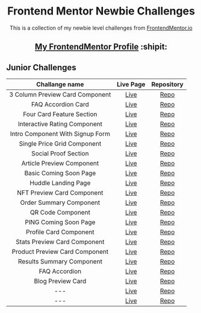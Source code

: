 <h1 align="center">Frontend Mentor Newbie Challenges</h1>

<p align="center">This is a collection of my newbie level challenges from <a href="https://www.frontendmentor.io/" target="_blank">FrontendMentor.io</a></p>

<h2 align="center"><a href="https://www.frontendmentor.io/profile/dnksebastian" target="_blank">My FrontendMentor Profile</a>  :shipit:</h2>


## Junior Challenges

| Challange name | Live Page | Repository |
| :------------: | :-------: | :--------: |
| 3 Column Preview Card Component |  <a href="https://dnksebastian.github.io/Frontend-Mentor-Newbie-Solutions/3-column-preview-card-component-main/" target="_blank">Live</a> | <a href="https://github.com/dnksebastian/Frontend-Mentor-Newbie-Solutions/tree/main/3-column-preview-card-component-main" target="_blank">Repo</a> |
| FAQ Accordion Card |  <a href="https://dnksebastian.github.io/Frontend-Mentor-Newbie-Solutions/faq-accordion-card-main/" target="_blank">Live</a>  |  <a href="https://github.com/dnksebastian/Frontend-Mentor-Newbie-Solutions/tree/main/faq-accordion-card-main" target="_blank">Repo</a>  |
| Four Card Feature Section | <a href="https://dnksebastian.github.io/Frontend-Mentor-Newbie-Solutions/four-card-feature-section-master/" target="_blank">Live</a>  | <a href="https://github.com/dnksebastian/Frontend-Mentor-Newbie-Solutions/tree/main/four-card-feature-section-master" target="_blank">Repo</a>  |
| Interactive Rating Component | <a href="https://dnksebastian.github.io/Frontend-Mentor-Newbie-Solutions/interactive-rating-component-main/" target="_blank">Live</a>  | <a href="https://github.com/dnksebastian/Frontend-Mentor-Newbie-Solutions/tree/main/interactive-rating-component-main" target="_blank">Repo</a>  |
| Intro Component With Signup Form | <a href="https://dnksebastian.github.io/Frontend-Mentor-Newbie-Solutions/intro-component-with-signup-form-master/" target="_blank">Live</a>  | <a href="https://github.com/dnksebastian/Frontend-Mentor-Newbie-Solutions/tree/main/intro-component-with-signup-form-master" target="_blank">Repo</a>  |
| Single Price Grid Component | <a href="https://dnksebastian.github.io/Frontend-Mentor-Newbie-Solutions/single-price-grid-component-master/" target="_blank">Live</a>  | <a href="https://github.com/dnksebastian/Frontend-Mentor-Newbie-Solutions/tree/main/single-price-grid-component-master" target="_blank">Repo</a>  |
| Social Proof Section | <a href="https://dnksebastian.github.io/Frontend-Mentor-Newbie-Solutions/social-proof-section-master/" target="_blank">Live</a>  | <a href="https://github.com/dnksebastian/Frontend-Mentor-Newbie-Solutions/tree/main/social-proof-section-master" target="_blank">Repo</a>  |
| Article Preview Component | <a href="https://dnksebastian.github.io/Frontend-Mentor-Newbie-Solutions/article-preview-component-master/" target="_blank">Live</a>  | <a href="https://github.com/dnksebastian/Frontend-Mentor-Newbie-Solutions/tree/main/article-preview-component-master" target="_blank">Repo</a>  |
| Basic Coming Soon Page | <a href="https://dnksebastian.github.io/Frontend-Mentor-Newbie-Solutions/basic-coming-soon-page-main/" target="_blank">Live</a>  | <a href="https://github.com/dnksebastian/Frontend-Mentor-Newbie-Solutions/tree/main/basic-coming-soon-page-main" target="_blank">Repo</a>  |
| Huddle Landing Page | <a href="https://dnksebastian.github.io/Frontend-Mentor-Newbie-Solutions/huddle-landing-page-with-single-introductory-section-master/" target="_blank">Live</a>  | <a href="https://github.com/dnksebastian/Frontend-Mentor-Newbie-Solutions/tree/main/huddle-landing-page-with-single-introductory-section-master" target="_blank">Repo</a>  |
| NFT Preview Card Component | <a href="https://dnksebastian.github.io/Frontend-Mentor-Newbie-Solutions/nft-preview-card-component-main/" target="_blank">Live</a>  | <a href="https://github.com/dnksebastian/Frontend-Mentor-Newbie-Solutions/tree/main/nft-preview-card-component-main" target="_blank">Repo</a>  |
| Order Summary Component | <a href="https://dnksebastian.github.io/Frontend-Mentor-Newbie-Solutions/order-summary-component-main/" target="_blank">Live</a>  | <a href="https://github.com/dnksebastian/Frontend-Mentor-Newbie-Solutions/tree/main/order-summary-component-main" target="_blank">Repo</a>  |
| QR Code Component | <a href="https://dnksebastian.github.io/Frontend-Mentor-Newbie-Solutions/QR%20Code%20Component/" target="_blank">Live</a>  | <a href="https://github.com/dnksebastian/Frontend-Mentor-Newbie-Solutions/tree/main/QR%20Code%20Component" target="_blank">Repo</a>  |
| PING Coming Soon Page | <a href="https://dnksebastian.github.io/Frontend-Mentor-Newbie-Solutions/ping-coming-soon-page-master/" target="_blank">Live</a>  | <a href="https://github.com/dnksebastian/Frontend-Mentor-Newbie-Solutions/tree/main/ping-coming-soon-page-master" target="_blank">Repo</a>  |
| Profile Card Component | <a href="https://dnksebastian.github.io/Frontend-Mentor-Newbie-Solutions/profile-card-component-main/" target="_blank">Live</a>  | <a href="https://github.com/dnksebastian/Frontend-Mentor-Newbie-Solutions/tree/main/profile-card-component-main" target="_blank">Repo</a>  |
| Stats Preview Card Component | <a href="https://dnksebastian.github.io/Frontend-Mentor-Newbie-Solutions/stats-preview-card-component-main/" target="_blank">Live</a>  | <a href="https://github.com/dnksebastian/Frontend-Mentor-Newbie-Solutions/tree/main/stats-preview-card-component-main" target="_blank">Repo</a>  |
| Product Preview Card Component | <a href="https://dnksebastian.github.io/Frontend-Mentor-Newbie-Solutions/product-preview-card-component-main/" target="_blank">Live</a>  | <a href="https://github.com/dnksebastian/Frontend-Mentor-Newbie-Solutions/tree/main/product-preview-card-component-main/" target="_blank">Repo</a>  |
| Results Summary Component | <a href="https://dnksebastian.github.io/Frontend-Mentor-Newbie-Solutions/results-summary-component-main/" target="_blank">Live</a>  | <a href="https://github.com/dnksebastian/Frontend-Mentor-Newbie-Solutions/tree/main/results-summary-component-main/" target="_blank">Repo</a>  |
| FAQ Accordion | <a href="https://dnksebastian.github.io/Frontend-Mentor-Newbie-Solutions/faq-accordion-main/" target="_blank">Live</a>  | <a href="https://github.com/dnksebastian/Frontend-Mentor-Newbie-Solutions/tree/main/faq-accordion-main/" target="_blank">Repo</a>  |
| Blog Preview Card | <a href="https://dnksebastian.github.io/Frontend-Mentor-Newbie-Solutions/blog-preview-card-main/" target="_blank">Live</a>  | <a href="https://github.com/dnksebastian/Frontend-Mentor-Newbie-Solutions/tree/main/blog-preview-card-main/" target="_blank">Repo</a>  |
| --- | <a href="#/" target="_blank">Live</a>  | <a href="#/" target="_blank">Repo</a>  |
| --- | <a href="#/" target="_blank">Live</a>  | <a href="#/" target="_blank">Repo</a>  |